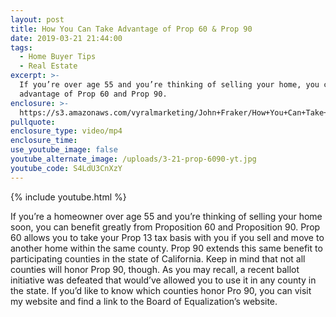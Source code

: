 ```yaml
---
layout: post
title: How You Can Take Advantage of Prop 60 & Prop 90
date: 2019-03-21 21:44:00
tags:
  - Home Buyer Tips
  - Real Estate
excerpt: >-
  If you’re over age 55 and you’re thinking of selling your home, you can take
  advantage of Prop 60 and Prop 90.
enclosure: >-
  https://s3.amazonaws.com/vyralmarketing/John+Fraker/How+You+Can+Take+Advantage+of+Prop+60+%26+Prop+90.mp4
pullquote:
enclosure_type: video/mp4
enclosure_time:
use_youtube_image: false
youtube_alternate_image: /uploads/3-21-prop-6090-yt.jpg
youtube_code: S4LdU3CnXzY
---
```


{% include youtube.html %}

If you’re a homeowner over age 55 and you’re thinking of selling your home soon, you can benefit greatly from Proposition 60 and Proposition 90. Prop 60 allows you to take your Prop 13 tax basis with you if you sell and move to another home within the same county. Prop 90 extends this same benefit to participating counties in the state of California. Keep in mind that not all counties will honor Prop 90, though. As you may recall, a recent ballot initiative was defeated that would’ve allowed you to use it in any county in the state. If you’d like to know which counties honor Pro 90, you can visit my website and find a link to the Board of Equalization’s website.

&nbsp;